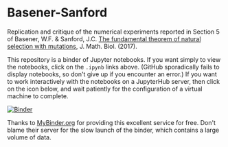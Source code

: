 # Basener-Sanford

Replication and critique of the numerical experiments reported in Section 5 of Basener, W.F. & Sanford, J.C. [The fundamental theorem of natural selection with mutations](https://doi.org/10.1007/s00285-017-1190-x), J. Math. Biol. (2017).

This repository is a binder of Jupyter notebooks. If you want simply to view the notebooks, click on the `.ipynb` links above. (GitHub sporadically fails to display notebooks, so don't give up if you encounter an error.) If you want to work interactively with the notebooks on a JupyterHub server, then click on the icon below, and wait patiently for the configuration of a virtual machine to complete.

[![Binder](https://mybinder.org/badge.svg)](https://mybinder.org/v2/gh/TMEnglish/Basener-Sanford/master)

Thanks to [MyBinder.org](MyBinder.org) for providing this excellent service for free. Don't blame their server for the slow launch of the binder, which contains a large volume of data.

